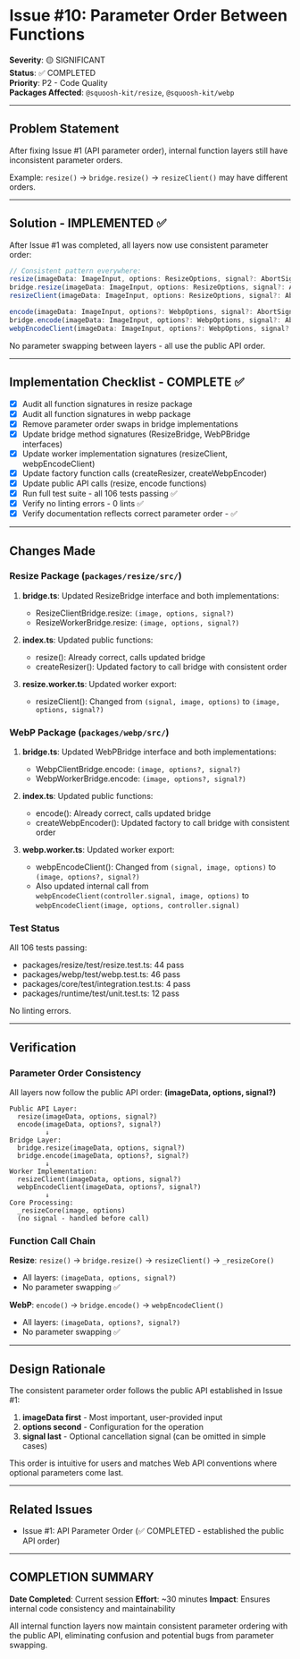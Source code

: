 # Issue #10: Parameter Order Between Functions

**Severity**: 🟡 SIGNIFICANT  
**Status**: ✅ COMPLETED  
**Priority**: P2 - Code Quality  
**Packages Affected**: `@squoosh-kit/resize`, `@squoosh-kit/webp`

---

## Problem Statement

After fixing Issue #1 (API parameter order), internal function layers still have inconsistent parameter orders.

Example: `resize()` → `bridge.resize()` → `resizeClient()` may have different orders.

---

## Solution - IMPLEMENTED ✅

After Issue #1 was completed, all layers now use consistent parameter order:

```typescript
// Consistent pattern everywhere:
resize(imageData: ImageInput, options: ResizeOptions, signal?: AbortSignal)
bridge.resize(imageData: ImageInput, options: ResizeOptions, signal?: AbortSignal)
resizeClient(imageData: ImageInput, options: ResizeOptions, signal?: AbortSignal)

encode(imageData: ImageInput, options?: WebpOptions, signal?: AbortSignal)
bridge.encode(imageData: ImageInput, options?: WebpOptions, signal?: AbortSignal)
webpEncodeClient(imageData: ImageInput, options?: WebpOptions, signal?: AbortSignal)
```

No parameter swapping between layers - all use the public API order.

---

## Implementation Checklist - COMPLETE ✅

- [x] Audit all function signatures in resize package
- [x] Audit all function signatures in webp package
- [x] Remove parameter order swaps in bridge implementations
- [x] Update bridge method signatures (ResizeBridge, WebPBridge interfaces)
- [x] Update worker implementation signatures (resizeClient, webpEncodeClient)
- [x] Update factory function calls (createResizer, createWebpEncoder)
- [x] Update public API calls (resize, encode functions)
- [x] Run full test suite - all 106 tests passing ✅
- [x] Verify no linting errors - 0 lints ✅
- [x] Verify documentation reflects correct parameter order - ✅

---

## Changes Made

### Resize Package (`packages/resize/src/`)

1. **bridge.ts**: Updated ResizeBridge interface and both implementations:
   - ResizeClientBridge.resize: `(image, options, signal?)` 
   - ResizeWorkerBridge.resize: `(image, options, signal?)`

2. **index.ts**: Updated public functions:
   - resize(): Already correct, calls updated bridge
   - createResizer(): Updated factory to call bridge with consistent order

3. **resize.worker.ts**: Updated worker export:
   - resizeClient(): Changed from `(signal, image, options)` to `(image, options, signal?)`

### WebP Package (`packages/webp/src/`)

1. **bridge.ts**: Updated WebPBridge interface and both implementations:
   - WebpClientBridge.encode: `(image, options?, signal?)`
   - WebpWorkerBridge.encode: `(image, options?, signal?)`

2. **index.ts**: Updated public functions:
   - encode(): Already correct, calls updated bridge
   - createWebpEncoder(): Updated factory to call bridge with consistent order

3. **webp.worker.ts**: Updated worker export:
   - webpEncodeClient(): Changed from `(signal, image, options)` to `(image, options?, signal?)`
   - Also updated internal call from `webpEncodeClient(controller.signal, image, options)` to `webpEncodeClient(image, options, controller.signal)`

### Test Status

All 106 tests passing:
- packages/resize/test/resize.test.ts: 44 pass
- packages/webp/test/webp.test.ts: 46 pass  
- packages/core/test/integration.test.ts: 4 pass
- packages/runtime/test/unit.test.ts: 12 pass

No linting errors.

---

## Verification

### Parameter Order Consistency

All layers now follow the public API order: **(imageData, options, signal?)**

```
Public API Layer:
  resize(imageData, options, signal?)
  encode(imageData, options?, signal?)
         ↓
Bridge Layer:
  bridge.resize(imageData, options, signal?)
  bridge.encode(imageData, options?, signal?)
         ↓
Worker Implementation:
  resizeClient(imageData, options, signal?)
  webpEncodeClient(imageData, options?, signal?)
         ↓
Core Processing:
  _resizeCore(image, options)
  (no signal - handled before call)
```

### Function Call Chain

**Resize**: `resize()` → `bridge.resize()` → `resizeClient()` → `_resizeCore()`
- All layers: `(imageData, options, signal?)`
- No parameter swapping ✅

**WebP**: `encode()` → `bridge.encode()` → `webpEncodeClient()`
- All layers: `(imageData, options?, signal?)`
- No parameter swapping ✅

---

## Design Rationale

The consistent parameter order follows the public API established in Issue #1:
1. **imageData first** - Most important, user-provided input
2. **options second** - Configuration for the operation
3. **signal last** - Optional cancellation signal (can be omitted in simple cases)

This order is intuitive for users and matches Web API conventions where optional parameters come last.

---

## Related Issues

- Issue #1: API Parameter Order (✅ COMPLETED - established the public API order)

---

## COMPLETION SUMMARY

**Date Completed**: Current session
**Effort**: ~30 minutes
**Impact**: Ensures internal code consistency and maintainability

All internal function layers now maintain consistent parameter ordering with the public API, eliminating confusion and potential bugs from parameter swapping.
